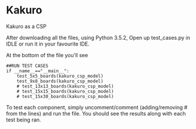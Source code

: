 # Kakuro
Kakuro as a CSP

After downloading all the files, using Python 3.5.2, 
Open up test_cases.py in IDLE or run it in your favourite IDE.

At the bottom of the file you'll see

```
##RUN TEST CASES     
if __name__=="__main__":
    test_5x5_boards(kakuro_csp_model)
    test_9x8_boards(kakuro_csp_model)
    # test_13x13_boards(kakuro_csp_model)
    # test_15x15_boards(kakuro_csp_model)
    # test_15x30_boards(kakuro_csp_model)
```
    
To test each component, simply uncomment/comment (adding/removing # from the lines) and run the file.
You should see the results along with each test being ran.
